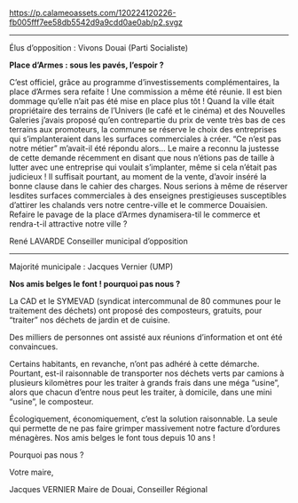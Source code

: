 https://p.calameoassets.com/120224120226-fb005fff7ee58db5542d9a9cdd0ae0ab/p2.svgz

---

Élus d’opposition : Vivons Douai (Parti Socialiste)

**Place d’Armes : sous les pavés, l’espoir ?**

C’est  officiel, grâce  au  programme  d’investissements complémentaires, la place d’Armes sera refaite ! Une commission a même été réunie. Il est bien dommage qu’elle n’ait pas été mise en place plus tôt ! Quand la ville était propriétaire des terrains de l’Univers (le café et le cinéma) et des Nouvelles Galeries j’avais proposé qu’en contrepartie du prix de vente très bas de ces terrains aux promoteurs, la commune se réserve le choix des entreprises qui s’implanteraient dans les surfaces commerciales à créer. “Ce n’est pas notre métier” m’avait-il été répondu alors... Le maire a reconnu la justesse de cette demande récemment en disant que nous n’étions pas de taille à lutter avec une entreprise qui voulait s’implanter, même si cela n’était pas judicieux ! Il suffisait pourtant, au moment de la vente, d’avoir inséré la bonne clause dans le cahier des charges. Nous serions à même de réserver lesdites surfaces commerciales à des enseignes prestigieuses susceptibles d’attirer les chalands vers notre centre-ville et le commerce Douaisien. Refaire le pavage de la place d’Armes dynamisera-til le commerce et rendra-t-il attractive notre ville ?

René LAVARDE
Conseiller municipal d’opposition

---

Majorité municipale : Jacques Vernier (UMP)

**Nos amis belges le font !
pourquoi pas nous ?**

La CAD et le SYMEVAD (syndicat  intercommunal de 80 communes pour le traitement des déchets) ont proposé des composteurs, gratuits, pour “traiter” nos déchets de jardin et de cuisine.

Des milliers de personnes ont assisté aux réunions d’information et ont été convaincues.

Certains habitants, en revanche, n’ont pas adhéré à cette démarche. Pourtant, est-il raisonnable de transporter nos déchets verts par camions à plusieurs kilomètres pour les traiter à grands frais dans une méga “usine”, alors que chacun d’entre nous peut les traiter, à domicile, dans une mini “usine”, le composteur.

Écologiquement, économiquement, c’est la solution raisonnable. La seule qui permette de ne pas faire grimper massivement notre facture d’ordures ménagères.
Nos amis belges le font tous depuis 10 ans !

Pourquoi pas nous ?

Votre maire,

Jacques VERNIER
Maire de Douai, Conseiller Régional
